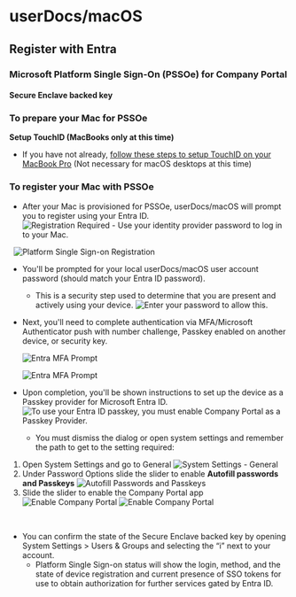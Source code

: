 # userDocs/macOS
## Register with Entra
### Microsoft Platform Single Sign-On (PSSOe) for Company Portal
#### Secure Enclave backed key

### To prepare your Mac for PSSOe
**Setup TouchID (MacBooks only at this time)**

- If you have not already, [follow these steps to setup TouchID on your MacBook Pro](https://support.apple.com/guide/mac-help/use-touch-id-mchl16fbf90a/15.0/mac/15.0) (Not necessary for macOS desktops at this time)

### To register your Mac with PSSOe

- After your Mac is provisioned for PSSOe, userDocs/macOS will prompt you to register using your Entra ID.  
  ![Registration Required - Use your identity provider password to log in to your Mac.](https://github.com/pewtrusts/endpointDocs/blob/main/userDocs/macOS/microsoftEntra/deviceRegistration/Images/PSSOe_SecureEnclave_1.png?raw=true)

  ![Platform Single Sign-on Registration](https://github.com/pewtrusts/endpointDocs/blob/main/userDocs/macOS/microsoftEntra/deviceRegistration/Images/PSSOe_SecureEnclave_2.png?raw=true)

- You'll be prompted for your local userDocs/macOS user account password (should match your Entra ID password).
  - This is a security step used to determine that you are present and actively using your device.
  ![Enter your password to allow this.](https://github.com/pewtrusts/endpointDocs/blob/main/userDocs/macOS/microsoftEntra/deviceRegistration/Images/PSSOe_SecureEnclave_3.png?raw=true)


- Next, you'll need to complete authentication via MFA/Microsoft Authenticator push with number challenge, Passkey enabled on another device, or security key.
  
    ![Entra MFA Prompt](https://github.com/pewtrusts/endpointDocs/blob/main/userDocs/macOS/microsoftEntra/deviceRegistration/Images/PSSOe_SecureEnclave_MFA_1.png?raw=true)

    ![Entra MFA Prompt](https://github.com/pewtrusts/endpointDocs/blob/main/userDocs/macOS/microsoftEntra/deviceRegistration/Images/PSSOe_SecureEnclave_MFA_2.png?raw=true)

- Upon completion, you'll be shown instructions to set up the device as a Passkey provider for Microsoft Entra ID. 
  ![To use your Entra ID passkey, you must enable Company Portal as a Passkey Provider.](https://github.com/pewtrusts/endpointDocs/blob/main/userDocs/macOS/microsoftEntra/deviceRegistration/Images/PSSOe_SecureEnclave_4.png?raw=true)
  - You must dismiss the dialog or open system settings and remember the path to get to the setting required: 
1. Open System Settings and go to General
    ![System Settings - General](https://github.com/pewtrusts/endpointDocs/blob/main/userDocs/macOS/microsoftEntra/deviceRegistration/Images/PSSOe_SecureEnclave_6.png?raw=true)
2. Under Password Options slide the slider to enable **Autofill passwords and Passkeys**
    ![Autofill Passwords and Passkeys](https://github.com/pewtrusts/endpointDocs/blob/main/userDocs/macOS/microsoftEntra/deviceRegistration/Images/PSSOe_SecureEnclave_7.png?raw=true)
3. Slide the slider to enable the Company Portal app
   ![Enable Company Portal](https://github.com/pewtrusts/endpointDocs/blob/main/userDocs/macOS/microsoftEntra/deviceRegistration/Images/PSSOe_SecureEnclave_8.png?raw=true)
   ![Enable Company Portal](https://github.com/pewtrusts/endpointDocs/blob/main/userDocs/macOS/microsoftEntra/deviceRegistration/Images/PSSOe_SecureEnclave_10.png?raw=true)

 
- You can confirm the state of the Secure Enclave backed key by opening System Settings > Users & Groups and selecting the “i” next to your account.  
  - Platform Single Sign-on status will show the login, method, and the state of device registration and current presence of SSO tokens for use to obtain authorization for further services gated by Entra ID.
